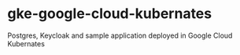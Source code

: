 # gke-google-cloud-kubernates
 Postgres, Keycloak and sample application deployed in Google Cloud Kubernates
